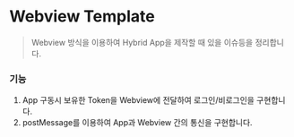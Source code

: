 # Webview Template

> Webview 방식을 이용하여 Hybrid App을 제작할 때 있을 이슈등을 정리합니다.

### 기능

1. App 구동시 보유한 Token을 Webview에 전달하여 로그인/비로그인을 구현합니다.
2. postMessage를 이용하여 App과 Webview 간의 통신을 구현합니다.
